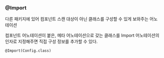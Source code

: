 ### @Import
다른 패키지에 있어 컴포넌트 스캔 대상이 아닌 클래스를 구성할 수 있게 보와주는 어노테이션

컴포넌트 어노테이션이 붙은, 메타 어노테이션으로 갖는 클래스를 Import 어노테이션의 인자로 지정해주면 직접 구성 정보를 추가할 수 있다.

```
@Import(Config.class)
```